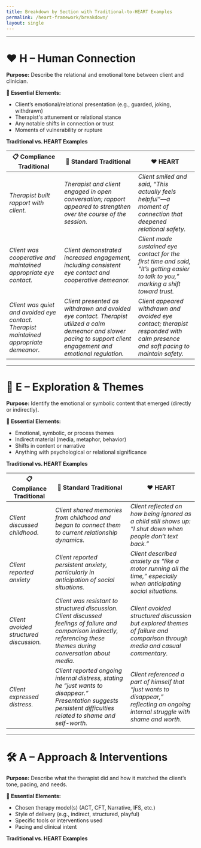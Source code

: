 ```yaml
---
title: Breakdown by Section with Traditional-to-HEART Examples 
permalink: /heart-framework/breakdown/
layout: single
---
```




---
# **❤️ H – Human Connection**

**Purpose:** Describe the relational and emotional tone between client and clinician.

**🔑 Essential Elements:**

- Client’s emotional/relational presentation (e.g., guarded, joking, withdrawn)
- Therapist's attunement or relational stance
- Any notable shifts in connection or trust
- Moments of vulnerability or rupture

**Traditional vs. HEART Examples**

| 📋 **Compliance Traditional** | 🧾 **Standard Traditional** | ❤️ **HEART** |
|---|---|---|
| _Therapist built rapport with client._ | _Therapist and client engaged in open conversation; rapport appeared to strengthen over the course of the session._ | _Client smiled and said, “This actually feels helpful”—a moment of connection that deepened relational safety._ |
| _Client was cooperative and maintained appropriate eye contact._ | _Client demonstrated increased engagement, including consistent eye contact and cooperative demeanor._ | _Client made sustained eye contact for the first time and said, “It’s getting easier to talk to you,” marking a shift toward trust._ |
| _Client was quiet and avoided eye contact. Therapist maintained appropriate demeanor._ | _Client presented as withdrawn and avoided eye contact. Therapist utilized a calm demeanor and slower pacing to support client engagement and emotional regulation._ | _Client appeared withdrawn and avoided eye contact; therapist responded with calm presence and soft pacing to maintain safety._ |


---
# **🧠 E – Exploration & Themes**
    
**Purpose:** Identify the emotional or symbolic content that emerged (directly or indirectly).
    
**🔑 Essential Elements:**
    
- Emotional, symbolic, or process themes
- Indirect material (media, metaphor, behavior)
- Shifts in content or narrative
- Anything with psychological or relational significance
    
**Traditional vs. HEART Examples**

| 📋 **Compliance Traditional** | 🧾 **Standard Traditional** | ❤️ **HEART** |
|---|---|---|
| _Client discussed childhood._ | _Client shared memories from childhood and began to connect them to current relationship dynamics._ | _Client reflected on how being ignored as a child still shows up: “I shut down when people don’t text back.”_ |
| _Client reported anxiety_ | _Client reported persistent anxiety, particularly in anticipation of social situations._ | _Client described anxiety as “like a motor running all the time,” especially when anticipating social situations._ |
| _Client avoided structured discussion._ | _Client was resistant to structured discussion. Client discussed feelings of failure and comparison indirectly, referencing these themes during conversation about media._ | _Client avoided structured discussion but explored themes of failure and comparison through media and casual commentary._ |
| _Client expressed distress._ | _Client reported ongoing internal distress, stating he “just wants to disappear.” Presentation suggests persistent difficulties related to shame and self-worth._ | _Client referenced a part of himself that “just wants to disappear,” reflecting an ongoing internal struggle with shame and worth._ |

---
# **🛠 A – Approach & Interventions**
    
**Purpose:** Describe what the therapist did and how it matched the client’s tone, pacing, and needs.
    
**🔑 Essential Elements:**
    
- Chosen therapy model(s) (ACT, CFT, Narrative, IFS, etc.)
- Style of delivery (e.g., indirect, structured, playful)
- Specific tools or interventions used
- Pacing and clinical intent

**Traditional vs. HEART Examples**
